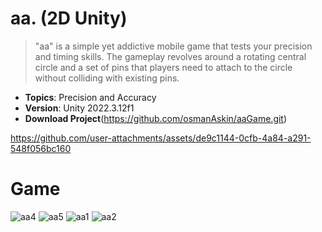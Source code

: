 # aa. (2D Unity)
> "aa" is a simple yet addictive mobile game that tests your precision and timing skills. The gameplay revolves around a rotating central circle and a set of pins that players need to attach to the circle without colliding with existing pins.


- **Topics**: Precision and Accuracy
- **Version**: Unity 2022.3.12f1
- **Download Project**(https://github.com/osmanAskin/aaGame.git)



https://github.com/user-attachments/assets/de9c1144-0cfb-4a84-a291-548f056bc160



# **Game**
![aa4](https://github.com/user-attachments/assets/da814494-a678-41d9-9b41-a7a835c5d801)
![aa5](https://github.com/user-attachments/assets/3d1e152f-17db-4056-9713-5d9c05407343)
![aa1](https://github.com/user-attachments/assets/bac7abf7-6d9c-41f8-bd9c-bb7a9c4d4e55)
![aa2](https://github.com/user-attachments/assets/811567d1-beff-4cc7-b6b1-387fe14763d4)


